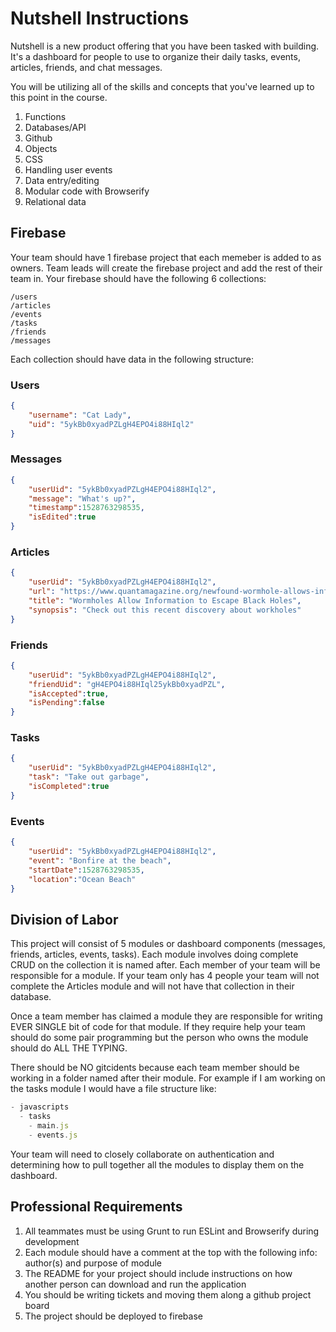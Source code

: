 # Nutshell Instructions

Nutshell is a new product offering that you have been tasked with building. It's a dashboard for people to use to organize their daily tasks, events, articles, friends, and chat messages.

You will be utilizing all of the skills and concepts that you've learned up to this point in the course.

1. Functions
1. Databases/API
1. Github
1. Objects
1. CSS
1. Handling user events
1. Data entry/editing
1. Modular code with Browserify
1. Relational data

## Firebase
Your team should have 1 firebase project that each memeber is added to as owners.  Team leads will create the firebase project and add the rest of their team in.  Your firebase should have the following 6 collections:
```
/users
/articles
/events
/tasks
/friends
/messages
```

Each collection should have data in the following structure:
### Users

```json
{
    "username": "Cat Lady",
    "uid": "5ykBb0xyadPZLgH4EPO4i88HIql2"
}
```

### Messages

```json
{
    "userUid": "5ykBb0xyadPZLgH4EPO4i88HIql2",
    "message": "What's up?",
    "timestamp":1528763298535,
    "isEdited":true
}
```

### Articles

```json
{
    "userUid": "5ykBb0xyadPZLgH4EPO4i88HIql2",
    "url": "https://www.quantamagazine.org/newfound-wormhole-allows-information-to-escape-black-holes-20171023/",
    "title": "Wormholes Allow Information to Escape Black Holes",
    "synopsis": "Check out this recent discovery about workholes"
}
```

### Friends

```json
{
    "userUid": "5ykBb0xyadPZLgH4EPO4i88HIql2",
    "friendUid": "gH4EPO4i88HIql25ykBb0xyadPZL",
    "isAccepted":true,
    "isPending":false
}
```

### Tasks

```json
{
    "userUid": "5ykBb0xyadPZLgH4EPO4i88HIql2",
    "task": "Take out garbage",
    "isCompleted":true
}
```

### Events

```json
{
    "userUid": "5ykBb0xyadPZLgH4EPO4i88HIql2",
    "event": "Bonfire at the beach",
    "startDate":1528763298535,
    "location":"Ocean Beach"
}
```

## Division of Labor
This project will consist of 5 modules or dashboard components (messages, friends, articles, events, tasks).  Each module involves doing complete CRUD on the collection it is named after.  Each member of your team will be responsible for a module.  If your team only has 4 people your team will not complete the Articles module and will not have that collection in their database.

Once a team member has claimed a module they are responsible for writing EVER SINGLE bit of code for that module.  If they require help your team should do some pair programming but the person who owns the module should do ALL THE TYPING.

There should be NO gitcidents because each team member should be working in a folder named after their module.  For example if I am working on the tasks module I would have a file structure like:

```js
- javascripts
  - tasks
    - main.js
    - events.js
```

Your team will need to closely collaborate on authentication and determining how to pull together all the modules to display them on the dashboard.

## Professional Requirements

1. All teammates must be using Grunt to run ESLint and Browserify during development
1. Each module should have a comment at the top with the following info: author(s) and purpose of module
1. The README for your project should include instructions on how another person can download and run the application
1. You should be writing tickets and moving them along a github project board
1. The project should be deployed to firebase
